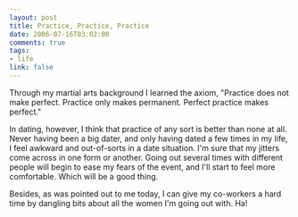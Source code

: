 ```yaml
--- 
layout: post
title: Practice, Practice, Practice
date: 2006-07-16T03:02:00
comments: true
tags:
- life
link: false
---
```

Through my martial arts background I learned the axiom, "Practice does not make perfect. Practice only makes permanent. Perfect practice makes perfect."

In dating, however, I think that practice of any sort is better than none at all. Never having been a big dater, and only having dated a few times in my life, I feel awkward and out-of-sorts in a date situation. I'm sure that my jitters come across in one form or another. Going out several times with different people will begin to ease my fears of the event, and I'll start to feel more comfortable. Which will be a good thing.

Besides, as was pointed out to me today, I can give my co-workers a hard time by dangling bits about all the women I'm going out with. Ha!
